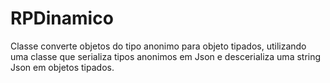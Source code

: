 # RPDinamico
Classe converte objetos do tipo anonimo para objeto tipados, 
utilizando uma classe que serializa tipos anonimos em Json e descerializa uma string Json em objetos tipados.

